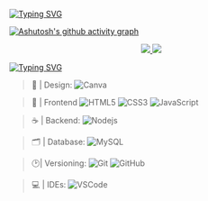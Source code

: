 
[![Typing SVG](https://readme-typing-svg.herokuapp.com/?color=4AF626&size=35&center=true&vCenter=true&width=1000&lines=Que+sono...+Sou+o+GuTT!!!+zZZ)](https://git.io/typing-svg)


[![Ashutosh's github activity graph](https://github-readme-activity-graph.vercel.app/graph?username=GusTTxyz&bg_color=151515&color=fff&line=444444&point=fff&area=true&hide_border=true)](https://github.com/ashutosh00710/github-readme-activity-graph)



<div align="center" justify-content="center">
  <a href="https://github.com/GusTTxyz">
    <img src="https://github-readme-stats.vercel.app/api?username=GuTTxyz&layout=compact&langs_count=7&theme=dark&card_width=420" />
  <img src="https://github-readme-stats.vercel.app/api/top-langs/?username=GuTTxyz&layout=compact&langs_count=7&theme=dark&card_width=420&card_height=200"/>
</div>


[![Typing SVG](https://readme-typing-svg.herokuapp.com/?color=4AF626&size=35&center=true&vCenter=true&width=1000&lines=Aprendendo)](https://git.io/typing-svg)

>🎨 | Design: 
![Canva](https://img.shields.io/badge/Canva-%2300C4CC.svg?style=flat-square&logo=Canva&logoColor=white)


>🎨 | Frontend
![HTML5](https://img.shields.io/badge/-HTML5-E34F26?style=flat-square&logo=html5&logoColor=white)
![CSS3](https://img.shields.io/badge/-CSS3-1572B6?style=flat-square&logo=css3)
![JavaScript](https://img.shields.io/badge/-JavaScript-black?style=flat-square&logo=javascript)


>☕ | Backend: 
![Nodejs](https://img.shields.io/badge/-Nodejs-339933?style=flat-square&logo=Node.js&logoColor=white)


>🗂️ | Database:
![MySQL](https://img.shields.io/badge/-MySQL-4479A1?style=flat-square&logo=mysql&logoColor=white)


>🕑| Versioning:
![Git](https://img.shields.io/badge/-Git-black?style=flat-square&logo=git)
![GitHub](https://img.shields.io/badge/-GitHub-181717?style=flat-square&logo=github)


>💻 | IDEs:
![VSCode](https://img.shields.io/badge/-VSCode-007ACC?style=flat-square&logo=visual-studio-code&logoColor=white)


